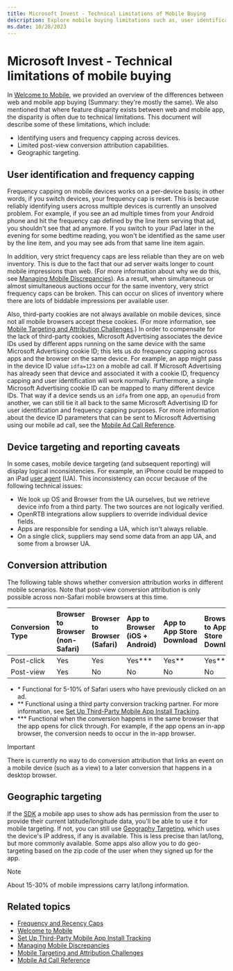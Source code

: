 ```yaml
---
title: Microsoft Invest - Technical Limitations of Mobile Buying
description: Explore mobile buying limitations such as, user identification, frequency capping, device and geographic targeting, and more.
ms.date: 10/28/2023
---
```


# Microsoft Invest - Technical limitations of mobile buying

In [Welcome to Mobile](welcome-to-mobile.md), we provided an overview of the differences between web and mobile app buying (Summary: they're mostly the same). We also mentioned that where feature disparity exists between web and mobile app, the disparity is often due to technical limitations. This document will describe some of these limitations, which include:

- Identifying users and frequency capping across devices.
- Limited post-view conversion attribution capabilities.
- Geographic targeting.

## User identification and frequency capping

Frequency capping on mobile devices works on a per-device basis; in other words, if you switch devices, your frequency cap is reset. This is because reliably identifying users across multiple devices is currently an unsolved problem. For example, if you see an ad multiple times from your Android phone and hit the frequency cap defined by the line item serving that ad, you shouldn't see that ad anymore. If you switch to your iPad later in the evening for some bedtime reading, you won't be identified as the same user by the line item, and you may see ads from that same line item again.

In addition, very strict frequency caps are less reliable than they are on web inventory. This is due to the fact that our ad server waits
longer to count mobile impressions than web. (For more information about why we do this, see [Managing Mobile Discrepancies](managing-mobile-discrepancies.md)). As a result, when simultaneous or almost simultaneous auctions occur for the same inventory, very strict frequency caps can be broken. This can occur on slices of inventory where there are lots of biddable impressions per available user.

Also, third-party cookies are not always available on mobile devices, since not all mobile browsers accept these cookies. (For more
information, see [Mobile Targeting and Attribution Challenges](mobile-targeting-and-attribution-challenges.md).) In order to compensate for the lack of third-party cookies, Microsoft Advertising associates the device IDs used by different apps running on the same device with the same
Microsoft Advertising cookie ID; this lets us do frequency capping across apps and the browser on the same device. For example, an app might pass in the device ID value `idfa=123` on a mobile ad call. If Microsoft Advertising has already seen that device and associated it with a cookie ID, frequency capping and user identification will work normally. Furthermore, a single Microsoft Advertising cookie ID can be mapped to many different
device IDs. That way if a device sends us an `idfa` from one app, an `openudid` from another, we can still tie it all back to the same
Microsoft Advertising ID for user identification and frequency capping purposes. For more information about the device ID parameters that can be sent to Microsoft Advertising using our mobile ad call, see the [Mobile Ad Call Reference](mobile-ad-call-reference.md).

## Device targeting and reporting caveats

In some cases, mobile device targeting (and subsequent reporting) will display logical inconsistencies. For example, an iPhone could be mapped to an iPad [user agent](https://en.wikipedia.org/wiki/User_agent) (UA). This inconsistency can occur because of the following technical issues:

- We look up OS and Browser from the UA ourselves, but we retrieve device info from a third party. The two sources are not logically verified.
- OpenRTB integrations allow suppliers to override individual device fields.
- Apps are responsible for sending a UA, which isn't always reliable.
- On a single click, suppliers may send some data from an app UA, and some from a browser UA.

## Conversion attribution

The following table shows whether conversion attribution works in different mobile scenarios. Note that post-view conversion attribution is only possible across non-Safari mobile browsers at this time.

| Conversion Type | Browser to Browser (non-Safari) | Browser to Browser (Safari) | App to Browser (iOS + Android) | App to App Store Download | Browser to App Store Download |
|:---|:---|:---|:---|:---|:---|
| Post-click | Yes | Yes | Yes*** | Yes** | Yes** |
| Post-view | Yes | No | No | No | No |

- \* Functional for 5-10% of Safari users who have previously clicked on an ad.
- \*\* Functional using a third party conversion tracking partner. For more information, see [Set Up Third-Party Mobile App Install Tracking](set-up-third-party-mobile-app-install-tracking.md).
- \*\*\* Functional when the conversion happens in the same browser that the app opens for click through. For example, if the app opens an in-app browser, the conversion needs to occur in the in-app browser.

> [!IMPORTANT]
> There is currently no way to do conversion attribution that links an event on a mobile device (such as a view) to a later conversion that happens in a desktop browser.

## Geographic targeting

If the [SDK](../mobile-sdk/xandr-mobile-sdks.md) a mobile app uses to show ads has permission from the user to provide their current latitude/longitude data, you'll be able to use it for mobile targeting. If not, you can still use [Geography Targeting](additional-geo-restrictions-ali.md), which uses the device's IP address, if any is available. This is less precise than lat/long, but more commonly available. Some apps also allow you to do geo-targeting based on the zip code of the user when they signed up for the app.

> [!NOTE]
> About 15-30% of mobile impressions carry lat/long information.

## Related topics

- [Frequency and Recency Caps](frequency-and-recency-caps.md)
- [Welcome to Mobile](welcome-to-mobile.md)
- [Set Up Third-Party Mobile App Install Tracking](set-up-third-party-mobile-app-install-tracking.md)
- [Managing Mobile Discrepancies](managing-mobile-discrepancies.md)
- [Mobile Targeting and Attribution Challenges](mobile-targeting-and-attribution-challenges.md)
- [Mobile Ad Call Reference](mobile-ad-call-reference.md)
